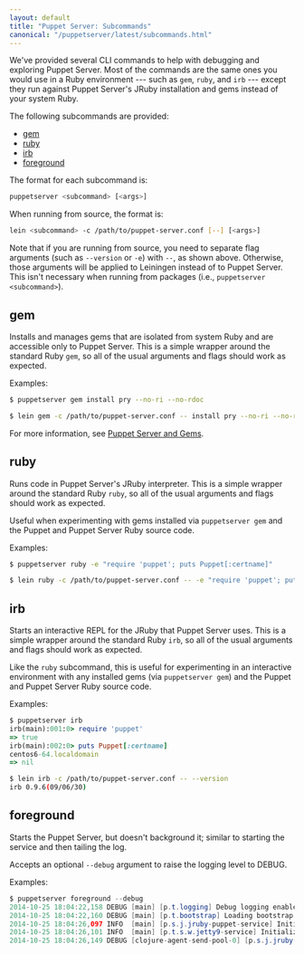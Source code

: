 ```yaml
---
layout: default
title: "Puppet Server: Subcommands"
canonical: "/puppetserver/latest/subcommands.html"
---
```



We've provided several CLI commands to help with debugging and
exploring Puppet Server. Most of the commands are the same ones you would use
in a Ruby environment --- such as `gem`, `ruby`, and `irb` --- except they run
against Puppet Server's JRuby installation and gems instead of your system Ruby.

The following subcommands are provided:
* [gem](#gem)
* [ruby](#ruby)
* [irb](#irb)
* [foreground](#foreground)

The format for each subcommand is:

~~~sh
puppetserver <subcommand> [<args>]
~~~

When running from source, the format is:

~~~sh
lein <subcommand> -c /path/to/puppet-server.conf [--] [<args>]
~~~

Note that if you are running from source, you need to separate flag arguments (such as `--version` or `-e`) with `--`, as shown above. Otherwise, those arguments will be applied to Leiningen instead of to Puppet Server. This isn't necessary when running from
packages (i.e., `puppetserver <subcommand>`).

## gem

Installs and manages gems that are isolated from system Ruby and are accessible only to Puppet Server. This is a simple wrapper around the standard Ruby `gem`, so all of the
usual arguments and flags should work as expected.

Examples:

~~~sh
$ puppetserver gem install pry --no-ri --no-rdoc
~~~

~~~sh
$ lein gem -c /path/to/puppet-server.conf -- install pry --no-ri --no-rdoc
~~~

For more information, see [Puppet Server and Gems](./gems.markdown).

## ruby

Runs code in Puppet Server's JRuby interpreter. This is a simple wrapper
around the standard Ruby `ruby`, so all of the usual arguments and flags should
work as expected.

Useful when experimenting with gems installed via `puppetserver gem` and the
Puppet and Puppet Server Ruby source code.

Examples:

~~~sh
$ puppetserver ruby -e "require 'puppet'; puts Puppet[:certname]"
~~~

~~~sh
$ lein ruby -c /path/to/puppet-server.conf -- -e "require 'puppet'; puts Puppet[:certname]"
~~~

## irb

Starts an interactive REPL for the JRuby that Puppet Server uses. This is a simple wrapper
around the standard Ruby `irb`, so all of the usual arguments and flags should
work as expected.

Like the `ruby` subcommand, this is useful for experimenting in an interactive
environment with any installed gems (via `puppetserver gem`) and the
Puppet and Puppet Server Ruby source code.

Examples:

~~~ruby
$ puppetserver irb
irb(main):001:0> require 'puppet'
=> true
irb(main):002:0> puts Puppet[:certname]
centos6-64.localdomain
=> nil
~~~

~~~sh
$ lein irb -c /path/to/puppet-server.conf -- --version
irb 0.9.6(09/06/30)
~~~

## foreground

Starts the Puppet Server, but doesn't background it; similar to starting the service
and then tailing the log.

Accepts an optional `--debug` argument to raise the logging level to DEBUG.

Examples:

~~~java
$ puppetserver foreground --debug
2014-10-25 18:04:22,158 DEBUG [main] [p.t.logging] Debug logging enabled
2014-10-25 18:04:22,160 DEBUG [main] [p.t.bootstrap] Loading bootstrap config from specified path: '/etc/puppetserver/bootstrap.cfg'
2014-10-25 18:04:26,097 INFO  [main] [p.s.j.jruby-puppet-service] Initializing the JRuby service
2014-10-25 18:04:26,101 INFO  [main] [p.t.s.w.jetty9-service] Initializing web server(s).
2014-10-25 18:04:26,149 DEBUG [clojure-agent-send-pool-0] [p.s.j.jruby-puppet-agents] Initializing JRubyPuppet instances with the following settings:
~~~
